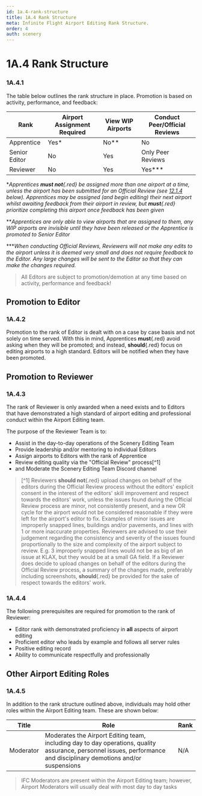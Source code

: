 ```yaml
---
id: 1a.4-rank-structure
title: 1A.4 Rank Structure
meta: Infinite Flight Airport Editing Rank Structure.
order: 4
auth: scenery
---
```


# 1A.4  Rank Structure

 

### 1A.4.1    

The table below outlines the rank structure in place. Promotion is based on activity, performance, and feedback:

 

| Rank          | Airport Assignment Required | View WIP Airports | Conduct Peer/Official Reviews |
| ------------- | --------------------------- | ----------------- | ----------------------------- |
| Apprentice    | Yes*                        | No**              | No                            |
| Senior Editor | No                          | Yes               | Only Peer Reviews             |
| Reviewer      | No                          | Yes               | Yes***                        |

**Apprentices **must not**{.red} be assigned more than one airport at a time, unless the airport has been submitted for an Official Review *(see [12.1.4](/guide/scenery-editor-manual/12.-review-and-release/12.1-review-and-release-process#12.1.4) below)*. Apprentices may be assigned (and begin editing) their next airport whilst awaiting feedback from their airport in review, but **must**{.red} prioritize completing this airport once feedback has been given*



***Apprentices are only able to view airports that are assigned to them, any WIP airports are invisible until they have been released or the Apprentice is promoted to Senior Editor*



****When conducting Official Reviews, Reviewers will not make any edits to the airport unless it is deemed very small and does not require feedback to the Editor. Any large changes will be sent to the Editor so that they can make the changes required.*



> All Editors are subject to promotion/demotion at any time based on activity, performance and feedback!



## Promotion to Editor

### 1A.4.2

Promotion to the rank of Editor is dealt with on a case by case basis and not solely on time served. With this in mind, Apprentices **must**{.red} avoid asking when they will be promoted; and instead, **should**{.red} focus on editing airports to a high standard. Editors will be notified when they have been promoted.



## Promotion to Reviewer 

### 1A.4.3

The rank of Reviewer is only awarded when a need exists and to Editors that have demonstrated a high standard of airport editing and professional conduct within the Airport Editing team.



The purpose of the Reviewer Team is to:

- Assist in the day-to-day operations of the Scenery Editing Team
- Provide leadership and/or mentoring to individual Editors
- Assign airports to Editors with the rank of Apprentice 
- Review editing quality via the "Official Review" process[^1]
- and Moderate the Scenery Editing Team Discord channel



> [^1] Reviewers **should not**{.red} upload changes on behalf of the editors during the Official Review process without the editors' explicit consent in the interest of the editors' skill improvement and respect towards the editors' work, unless the issues found during the Official Review process are minor, not consistently present, and a new OR cycle for the airport would not be considered reasonable if they were left for the airport's editor to fix. Examples of minor issues are improperly snapped lines, buildings and/or pavements, and lines with 1 or more inaccurate properties. Reviewers are advised to use their judgement regarding the consistency and severity of the issues found proportionally to the size and complexity of the airport subject to review. E.g. 3 improperly snapped lines would not be as big of an issue at KLAX, but they would be at a small GA field. 
> If a Reviewer does decide to upload changes on behalf of the editors during the Official Review process, a summary of the changes made, preferably including screenshots, **should**{.red} be provided for the sake of respect towards the editors' work.



### 1A.4.4

The following prerequisites are required for promotion to the rank of Reviewer:



- Editor rank with demonstrated proficiency in **all** aspects of airport editing
- Proficient editor who leads by example and follows all server rules
- Positive editing record
- Ability to communicate respectfully and professionally



## Other Airport Editing Roles

### 1A.4.5

In addition to the rank structure outlined above, individuals may hold other roles within the Airport Editing team. These are shown below:



| Title     | Role                                                         | Rank |
| --------- | ------------------------------------------------------------ | ---- |
| Moderator | Moderates the Airport Editing team, including day to day operations, quality assurance, personnel issues, performance and disciplinary demotions and/or suspensions | N/A  |



> IFC Moderators are present within the Airport Editing team; however, Airport Moderators will usually deal with most day to day tasks
